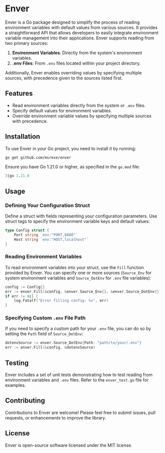 # Enver

Enver is a Go package designed to simplify the process of reading environment variables with default values from various sources. It provides a straightforward API that allows developers to easily integrate environment variable management into their applications. Enver supports reading from two primary sources:

1. **Environment Variables**: Directly from the system's environment variables.
2. **.env Files**: From `.env` files located within your project directory.

Additionally, Enver enables overriding values by specifying multiple sources, with precedence given to the sources listed first.

## Features

- Read environment variables directly from the system or `.env` files.
- Specify default values for environment variables.
- Override environment variable values by specifying multiple sources with precedence.

## Installation

To use Enver in your Go project, you need to install it by running:

```bash
go get github.com/msrexe/enver
```

Ensure you have Go 1.21.0 or higher, as specified in the `go.mod` file:

```go.mod
3|go 1.21.0
```

## Usage

### Defining Your Configuration Struct

Define a struct with fields representing your configuration parameters. Use struct tags to specify the environment variable keys and default values:

```go
type Config struct {
    Port string `env:"PORT,8080"`
    Host string `env:"HOST,localhost"`
}
```

### Reading Environment Variables

To read environment variables into your struct, use the `Fill` function provided by Enver. You can specify one or more sources (`Source_Env` for system environment variables and `Source_DotEnv` for `.env` file variables):

```go
config := Config{}
err := enver.Fill(&config, &enver.Source_Env{}, &enver.Source_DotEnv{})
if err != nil {
    log.Fatalf("Error filling config: %v", err)
}
```

### Specifying Custom `.env` File Path

If you need to specify a custom path for your `.env` file, you can do so by setting the `Path` field of `Source_DotEnv`:

```go
dotenvSource := enver.Source_DotEnv{Path: "path/to/your/.env"}
err := enver.Fill(&config, &dotenvSource)
```

## Testing

Enver includes a set of unit tests demonstrating how to test reading from environment variables and `.env` files. Refer to the `enver_test.go` file for examples.

## Contributing

Contributions to Enver are welcome! Please feel free to submit issues, pull requests, or enhancements to improve the library.

## License

Enver is open-source software licensed under the MIT license.
